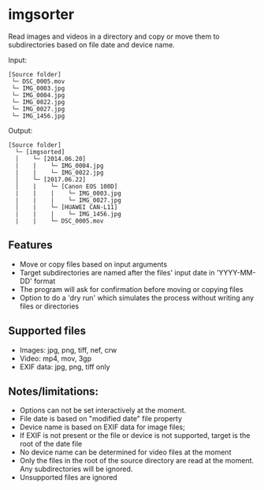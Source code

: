 # imgsorter

Read images and videos in a directory and copy or move them to subdirectories based on file date and device name.

Input:
```
[Source folder]
 └─ DSC_0005.mov
 └─ IMG_0003.jpg
 └─ IMG_0004.jpg
 └─ IMG_0022.jpg
 └─ IMG_0027.jpg
 └─ IMG_1456.jpg
```

Output:
```
[Source folder]
  └─ [imgsorted]
  │    └─ [2014.06.20]
  |    |    └─ IMG_0004.jpg
  |    |    └─ IMG_0022.jpg
  │    └─ [2017.06.22]
  │    |    └─ [Canon EOS 100D]
  |    |    |    └─ IMG_0003.jpg
  |    |    |    └─ IMG_0027.jpg
  │    |    └─ [HUAWEI CAN-L11]
  |    |    |    └─ IMG_1456.jpg
  |    |    └─ DSC_0005.mov
```

## Features
* Move or copy files based on input arguments
* Target subdirectories are named after the files' input date in 'YYYY-MM-DD' format 
* The program will ask for confirmation before moving or copying files
* Option to do a 'dry run' which simulates the process without writing any files or directories

## Supported files
* Images: jpg, png, tiff, nef, crw
* Video: mp4, mov, 3gp
* EXIF data: jpg, png, tiff only

## Notes/limitations:
* Options can not be set interactively at the moment.
* File date is based on "modified date" file property
* Device name is based on EXIF data for image files;
* If EXIF is not present or the file or device is not supported, target is the root of the date file
* No device name can be determined for video files at the moment
* Only the files in the root of the source directory are read at the moment. Any subdirectories will be ignored.
* Unsupported files are ignored